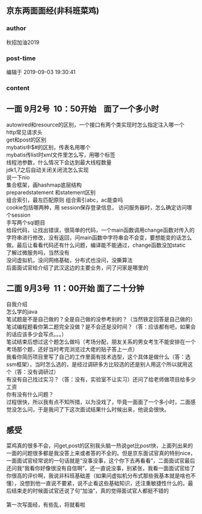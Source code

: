 ## 京东两面面经(非科班菜鸡)
### author 
秋招加油2019
### post-time 

编辑于  2019-09-03 19:30:41
### content 
<div class="post-topic-des nc-post-content">
 <h2>
  一面 9月2号  10：50开始    面了一个多小时
 </h2>
 <div>
  autowired和resource的区别，一个接口有两个类实现时怎么指定注入哪一个
  <br/>
  http常见请求头
  <br/>
  get和post的区别
  <br/>
  mybatis中$#的区别，传表名用哪个
  <br/>
  mybatis传list时xml文件里怎么写，用哪个标签
  <br/>
  线程池参数，什么情况下会达到最大线程数量
  <br/>
  jdk1,7之后自动关闭关闭流怎么实现
  <br/>
  说一下nio
  <br/>
  集合框架，画hashmap底层结构
  <br/>
  preparedstatement 和statement区别
  <br/>
  组合索引，最左匹配原则 组合索引abc，ac能查吗
  <br/>
  cookie包括哪两种，用
  <span>
   session保存登录信息，
  </span>
  访问服务器时，怎么确定访问哪个session
  <br/>
  手写两个sql题目
  <br/>
  给段代码，让找出错误，很简单的代码，一个main函数调用change函数对传入的字符串进行修改，没有返回，问main函数中字符串会不会变，要想能变的话怎么做。最后让看看代码还有什么问题，编译能不能通过，change函数没加static
  <br/>
  了解过微服务吗，当然没有
  <br/>
  <span>
   没问虚拟机，没问网络基础，分布式也没问，没撕算法
  </span>
 </div>
 <div>
  后面面试官给介绍了武汉这边的主要业务，问了问家是哪里的
  <br/>
  <h2>
   二面 9月3号  11：00开始 面了二十分钟
  </h2>
  <div>
   自我介绍
  </div>
  <div>
   怎么学的java
  </div>
  <div>
   笔试题是不是自己做的？全是自己做的没参考别的？（当然铁定回答是自己做的）
  </div>
  <div>
   笔试编程题看你第二题完全没做？是不会还是没时间？（答：应该都有吧，如果会的话应该多少会写点。。。）
  </div>
  <div>
   笔试结束后想过这个题怎么做吗（考场分配，朋友关系的男女考生不能安排在一个考场那个题，还好当时考完浏览过大佬的贴子答上一点）
  </div>
  <div>
   我看你简历项目里写了自己的工作里面有技术选型，这个具体是做什么（答：选ssm框架），当时怎么选的，是经过调研多方比较选的还是别人用这个所以就用这个（答：没有调研过）
  </div>
  <div>
   有没有自己找过实习？（答：没有，实验室不让实习）还问了给老师做项目给多少工资
  </div>
  <div>
   你有没有什么问题？
  </div>
  <div>
   过程很快，所以我有点不知所措，以为没戏了，毕竟一面面了一个多小时，二面感觉没怎么问，于是我问了下这次面试结果什么时候出来，他说会很快。
  </div>
  <h2>
   感受
  </h2>
  菜鸡真的很多不会，问get,post的区别我头脑一热说get比post快，上面列出来的一面的问题很多都是我没答上来或者答的不全的。但是京东面试官真的特别nice，一面面试官经常说的一句话就是“没事没事，这个你下去再看看”，二面面试官最后还问我“我看你好像很没有自信啊”，还一直说没事，别紧张，我看一面面试官给了你很高的评价啊，我说非科班基础差（如果问虚拟机分布式那些我基本就是啥也不懂），没想到他一直说不要紧，说不止看这些基础知识，还注重敏捷性什么的。最后结束走的时候面试官还说了句“加油”，真的觉得面试官人都挺不错的
 </div>
 <div>
  <br/>
 </div>
 <div>
  第一次写面经，有些乱，将就看啦
  <br/>
  <br/>
 </div>
 <br/>
 <br/>
</div>
